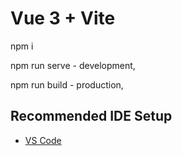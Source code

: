 # Vue 3 + Vite


npm i

npm run serve - development,

npm run build - production,


## Recommended IDE Setup

- [VS Code](https://code.visualstudio.com/)
